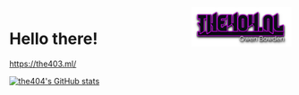 <img align=right height="70" src="https://github.com/the404devs/the404devs/blob/master/404.png">
 

# Hello there!
https://the403.ml/

[![the404's GitHub stats](https://github-readme-stats.vercel.app/api?username=the404devs)](https://github.com/anuraghazra/github-readme-stats)